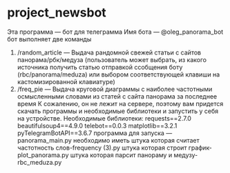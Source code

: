 # project_newsbot
Эта программа — бот для телеграмма
Имя бота — @oleg_panorama_bot
бот выполняет две команды
1. /random_article — Выдача рандомной свежей статьи с сайтов панорама/рбк/медуза 
(пользователь может выбрать, из какого источника получить статью отправкой ссобщения боту 
(rbc/panorama/meduza) или выбором соответствующей клавиши на кастомизированной клавиатуре)
2. /freq_pie — Выдача круговой диаграммы с наиболее частотными осмысленными словами из 
статей с сайта панорама за последнее время
К сожалению, он не лежит на сервере, поэтому вам придется скачать программы и необходимые 
библиотеки и запустить у себя на устройстве.
Необходимые библиотеки:
requests==2.7.0
beautifulsoup4==4.9.0
telebot==0.0.3
matplotlib==3.2.1
pyTelegramBotAPI==3.6.7
программа для запуска — panorama_main.py
необходимо иметь
штука которая считает частотность слов-frequency (3).py
штука которая строит график-plot_panorama.py
штука которая парсит панораму и медузу-rbc_meduza.py
